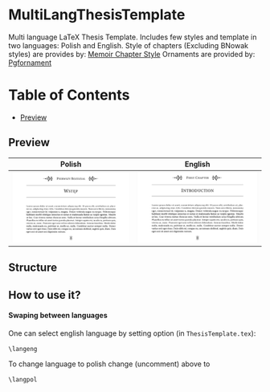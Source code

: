# MultiLangThesisTemplate
Multi language LaTeX Thesis Template. Includes few styles and template in two languages: Polish and English.
Style of chapters (Excluding BNowak styles) are provides by: [Memoir Chapter Style](http://tug.ctan.org/info/MemoirChapStyles/MemoirChapStyles.pdf)
Ornaments are provided by: [Pgfornament](https://ctan.math.illinois.edu/macros/latex/contrib/tkz/pgfornament/doc/ornaments.pdf)

# Table of Contents
- [Preview](#preview)


## Preview

| Polish | English |
|:---:|:---:|
|  ![Polish](https://raw.githubusercontent.com/bartlomiejnowak94/MultiLangThesisTemplate/main/example_fig/PL.PNG)   |  ![English](https://raw.githubusercontent.com/bartlomiejnowak94/MultiLangThesisTemplate/main/example_fig/ENG.PNG)  |

## Structure


## How to use it?
#### Swaping between languages
One can select english language by setting option (in `ThesisTemplate.tex`):
```
\langeng
```
To change language to polish change (uncomment) above to
```
\langpol
```

